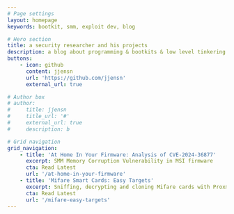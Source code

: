 ```yaml
---
# Page settings
layout: homepage
keywords: bootkit, smm, exploit dev, blog

# Hero section
title: a security researcher and his projects
description: a blog about programming & bootkits & low level tinkering
buttons:
    - icon: github
      content: jjensn
      url: 'https://github.com/jjensn'
      external_url: true

# Author box
# author:
#     title: jjensn
#     title_url: '#'
#     external_url: true
#     description: b

# Grid navigation
grid_navigation:
    - title: 'At Home In Your Firmware: Analysis of CVE-2024-36877'
      excerpt: SMM Memory Corruption Vulnerability in MSI firmware
      cta: Read Latest
      url: '/at-home-in-your-firmware'
    - title: 'Mifare Smart Cards: Easy Targets'
      excerpt: Sniffing, decrypting and cloning Mifare cards with Proxmark3
      cta: Read Latest
      url: '/mifare-easy-targets'
---
```


